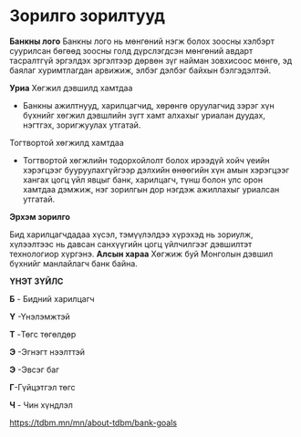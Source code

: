 # Зорилго зорилтууд

**Банкны лого**
Банкны лого нь мөнгөний нэгж болох зоосны хэлбэрт суурилсан бөгөөд зоосны голд дүрслэгдсэн мөнгөний авдарт тасралтгүй эргэлдэх эргэлтээр дөрвөн зүг найман зовхисоос мөнгө, эд баялаг хуримтлагдан арвижиж, элбэг дэлбэг байхын бэлгэдэлтэй.

**Уриа**
Хөгжил дэвшилд хамтдаа

- Банкны ажилтнууд, харилцагчид, хөрөнгө оруулагчид зэрэг хүн бүхнийг хөгжил дэвшлийн зүгт хамт алхахыг уриалан дуудах, нэгтгэх, зоригжуулах утгатай.

Тогтвортой хөгжилд хамтдаа

- Тогтвортой хөгжлийн тодорхойлолт болох ирээдүй хойч үеийн хэрэгцээг бууруулахгүйгээр дэлхийн өнөөгийн хүн амын хэрэгцээг хангах цогц үйл явцыг банк, харилцагч, түнш болон улс орон хамтдаа дэмжиж, нэг зорилгын дор нэгдэж ажиллахыг уриалсан утгатай.

**Эрхэм зорилго**

Бид харилцагчдадаа хүсэл, тэмүүлэлдээ хүрэхэд нь зориулж, хүлээлтээс нь давсан санхүүгийн цогц үйлчилгээг дэвшилтэт технологиор хүргэнэ.
**Алсын хараа**
Хөгжиж буй Монголын дэвшил бүхнийг манлайлагч банк байна.

**ҮНЭТ ЗҮЙЛС**

**Б** - Бидний харилцагч

**Ү** -Үнэлэмжтэй

**T** -Төгс төгөлдөр

**Э** -Эгнэгт нээлттэй

**Э** -Эвсэг баг

**Г**-Гүйцэтгэл төгс

**Ч** - Чин хүндлэл

https://tdbm.mn/mn/about-tdbm/bank-goals